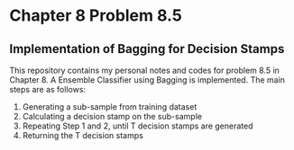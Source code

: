 # Chapter 8 Problem 8.5
## Implementation of Bagging for Decision Stamps

This repository contains my personal notes and codes for problem 8.5 in Chapter 8. A Ensemble Classifier using Bagging is implemented. The main steps are as follows:

1. Generating a sub-sample from training dataset
2. Calculating a decision stamp on the sub-sample
3. Repeating Step 1 and 2, until T decision stamps are generated
4. Returning the T decision stamps

